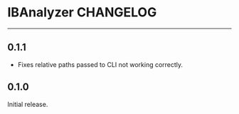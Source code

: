 # IBAnalyzer CHANGELOG

---

## 0.1.1

- Fixes relative paths passed to CLI not working correctly.

## 0.1.0

Initial release.
